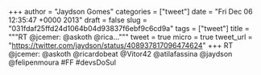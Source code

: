 
+++
author = "Jaydson Gomes"
categories = ["tweet"]
date = "Fri Dec 06 12:35:47 +0000 2013"
draft = false
slug = "031fdaf25ffd24d1064b04d93837f6ebf9c6cd9a"
tags = ["tweet"]
title = """RT @jcemer: @askoth @rica..."""
tweet = true
micro = true
tweet_url = "https://twitter.com/jaydson/status/408937817096474624"
+++
RT @jcemer: @askoth @ricardobeat @Vitor42 @atilafassina @jaydson @felipenmoura #FF #devsDoSul
